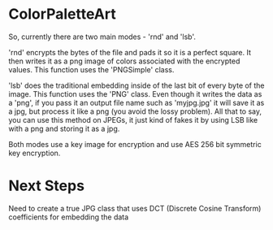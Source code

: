 # ColorPaletteArt

So, currently there are two main modes - 'rnd' and 'lsb'. 

'rnd' encrypts the bytes of the file and pads it so it is a perfect square. It then writes it as a png image of colors
associated with the encrypted values. This function uses the 'PNGSimple' class.

'lsb' does the traditional embedding inside of the last bit of every byte of the image. This function uses the 'PNG' class. 
Even though it writes the data as a 'png', if you pass it an output file name such as 'myjpg.jpg' it will save it as a jpg,
but process it like a png (you avoid the lossy problem). All that to say, you can use this method on JPEGs, it just kind of
fakes it by using LSB like with a png and storing it as a jpg. 

Both modes use a key image for encryption and use AES 256 bit symmetric key encryption. 

# Next Steps

Need to create a true JPG class that uses DCT (Discrete Cosine Transform) coefficients for embedding the data
